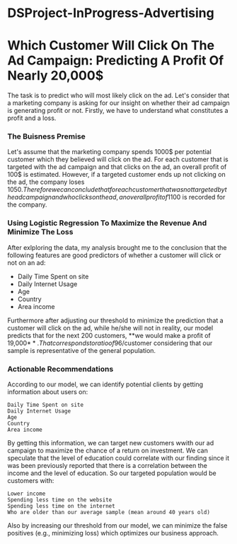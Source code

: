 # DSProject-InProgress-Advertising



# Which Customer Will Click On The Ad Campaign: Predicting A Profit Of Nearly 20,000$

The task is to predict who will most likely click on the ad. Let's consider that a marketing company is asking for our insight on whether their ad campaign is generating profit or not. Firstly, we have to understand what constitutes a profit and a loss.

### The Buisness Premise
Let's assume that the marketing company spends 1000$ per potential customer which they believed will click on the ad. For each customer that is targeted with the ad campaign and that clicks on the ad, an overall profit of 100$ is estimated. However, if a targeted customer ends up not clicking on the ad, the company loses 1050$. Therefore we can conclude that for each customer that was not targeted by the ad campaign and who clicks on the ad, an overall profit of 1100$ is recorded for the company. 

### Using Logistic Regression To Maximize the Revenue And Minimize The Loss
After exlploring the data, my analysis brought me to the conclusion that the following features are good predictors of whether a customer will click or not on an ad:
- Daily Time Spent on site
- Daily Internet Usage
- Age
- Country
- Area income

Furthermore after adjusting our threshold to minimize the prediction that a customer will click on the ad, while he/she will not in reality, our model predicts that for the next 200 customers, **we would make a profit of 19,000$**. That corresponds to  ratio of 96$/customer considering that our sample is representative of the general population.

### Actionable Recommendations
According to our model, we can identify potential clients by getting information about users on:

    Daily Time Spent on site
    Daily Internet Usage
    Age
    Country
    Area income

By getting this information, we can target new customers wwith our ad campaign to maximize the chance of a return on investment. We can speculate that the level of education could correlate with our finding since it was been previously reported that there is a correlation between the income and the level of education. So our targeted population would be customers with:

    Lower income
    Spending less time on the website
    Spending less time on the internet
    Who are older than our average sample (mean around 40 years old)

Also by increasing our threshold from our model, we can minimize the false positives (e.g., minimizing loss) which optimizes our business approach.
